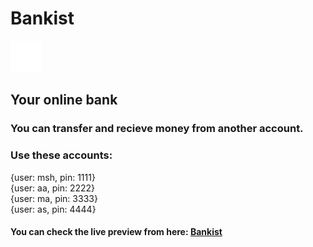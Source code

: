 # Bankist

<img src="./img/icon.png" height="50">

## Your online bank

### You can transfer and recieve money from another account.

### Use these accounts:

<div>
{user: msh, pin: 1111}
<br/>
{user: aa, pin: 2222}
<br/>
{user: ma, pin: 3333}
<br/>
{user: as, pin: 4444}
</div>

#### You can check the live preview from here: <a href="https://bankist-git-main-musalem.vercel.app/" target="_blank">Bankist</a>
